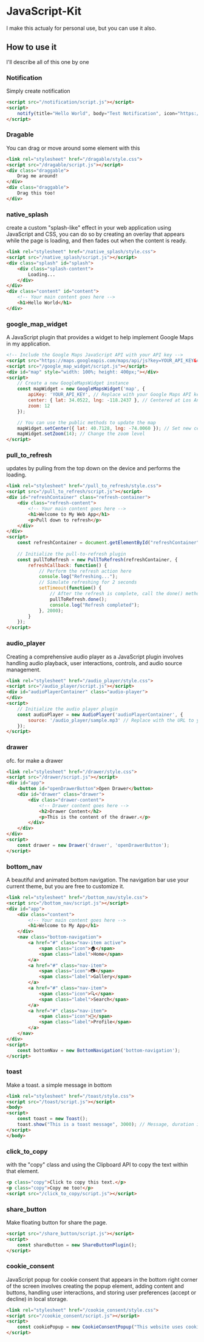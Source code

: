 # JavaScript-Kit
I make this actualy for personal use, but you can use it also.

## How to use it
I'll describe all of this one by one

### Notification
Simply create notification
```html
<script src="/notification/script.js"></script>
<script>
    notify(title="Hello World", body="Test Notification", icon="https://avatars.githubusercontent.com/u/33319709?v=4");
</script>
```

### Dragable
You can drag or move around some element with this
```html
<link rel="stylesheet" href="/dragable/style.css">
<script src="/dragable/script.js"></script>
<div class="draggable">
    Drag me around!
</div>
<div class="draggable">
    Drag this too!
</div>
```

### native_splash
create a custom "splash-like" effect in your web application using JavaScript and CSS, you can do so by creating an overlay that appears while the page is loading, and then fades out when the content is ready.
```html
<link rel="stylesheet" href="/native_splash/style.css">
<script src="/native_splash/script.js"></script>
<div class="splash" id="splash">
    <div class="splash-content">
        Loading...
    </div>
</div>
<div class="content" id="content">
    <!-- Your main content goes here -->
    <h1>Hello World</h1>
</div>
```

### google_map_widget
A JavaScript plugin that provides a widget to help implement Google Maps in my application.
```html
<!-- Include the Google Maps JavaScript API with your API key -->
<script src="https://maps.googleapis.com/maps/api/js?key=YOUR_API_KEY&callback=initMap" async defer></script>
<script src="/google_map_widget/script.js"></script>
<div id="map" style="width: 100%; height: 400px;"></div>
<script>
    // Create a new GoogleMapsWidget instance
    const mapWidget = new GoogleMapsWidget('map', {
        apiKey: 'YOUR_API_KEY', // Replace with your Google Maps API key
        center: { lat: 34.0522, lng: -118.2437 }, // Centered at Los Angeles
        zoom: 12
    });

    // You can use the public methods to update the map
    mapWidget.setCenter({ lat: 40.7128, lng: -74.0060 }); // Set new center
    mapWidget.setZoom(14); // Change the zoom level
</script>
```

### pull_to_refresh
updates by pulling from the top down on the device and performs the loading.
```html
<link rel="stylesheet" href="/pull_to_refresh/style.css">
<script src="/pull_to_refresh/script.js"></script>
<div id="refreshContainer" class="refresh-container">
    <div class="refresh-content">
        <!-- Your main content goes here -->
        <h1>Welcome to My Web App</h1>
        <p>Pull down to refresh</p>
    </div>
</div>
<script>
    const refreshContainer = document.getElementById("refreshContainer");
    
    // Initialize the pull-to-refresh plugin
    const pullToRefresh = new PullToRefresh(refreshContainer, {
        refreshCallback: function() {
            // Perform the refresh action here
            console.log("Refreshing...");
            // Simulate refreshing for 2 seconds
            setTimeout(function() {
                // After the refresh is complete, call the done() method
                pullToRefresh.done();
                console.log("Refresh completed");
            }, 2000);
        }
    });
</script>
```

### audio_player
Creating a comprehensive audio player as a JavaScript plugin involves handling audio playback, user interactions, controls, and audio source management.
```html
<link rel="stylesheet" href="/audio_player/style.css">
<script src="/audio_player/script.js"></script>
<div id="audioPlayerContainer" class="audio-player">
</div>
<script>
    // Initialize the audio player plugin
    const audioPlayer = new AudioPlayer('audioPlayerContainer', {
        source: '/audio_player/sample.mp3' // Replace with the URL to your audio file
    });
</script>
```

### drawer
ofc. for make a drawer
```html
<link rel="stylesheet" href="/drawer/style.css">
<script src="/drawer/script.js"></script>
<div id="app">
    <button id="openDrawerButton">Open Drawer</button>
    <div id="drawer" class="drawer">
        <div class="drawer-content">
            <!-- Drawer content goes here -->
            <h2>Drawer Content</h2>
            <p>This is the content of the drawer.</p>
        </div>
    </div>
</div>
<script>
    const drawer = new Drawer('drawer', 'openDrawerButton');
</script>
```

### bottom_nav
A beautiful and animated bottom navigation. The navigation bar use your current theme, but you are free to customize it.
```html
<link rel="stylesheet" href="/bottom_nav/style.css">
<script src="/bottom_nav/script.js"></script>
<div id="app">
    <div class="content">
        <!-- Your main content goes here -->
        <h1>Welcome to My App</h1>
    </div>
    <nav class="bottom-navigation">
        <a href="#" class="nav-item active">
            <span class="icon">🏠</span>
            <span class="label">Home</span>
        </a>
        <a href="#" class="nav-item">
            <span class="icon">📷</span>
            <span class="label">Gallery</span>
        </a>
        <a href="#" class="nav-item">
            <span class="icon">🔍</span>
            <span class="label">Search</span>
        </a>
        <a href="#" class="nav-item">
            <span class="icon">👤</span>
            <span class="label">Profile</span>
        </a>
    </nav>
</div>
<script>
    const bottomNav = new BottomNavigation('bottom-navigation');
</script>
```
### toast
Make a toast. a simple message in bottom
```html
<link rel="stylesheet" href="/toast/style.css">
<script src="/toast/script.js"></script>
<body>
<script>
    const toast = new Toast();
    toast.show("This is a toast message", 3000); // Message, duration in milliseconds
</script>
</body>
```

### click_to_copy
with the "copy" class and using the Clipboard API to copy the text within that element.
```html
<p class="copy">Click to copy this text.</p>
<p class="copy">Copy me too!</p>
<script src="/click_to_copy/script.js"></script>
```

### share_button
Make floating button for share the page.
```html
<script src="/share_button/script.js"></script>
<script>
    const shareButton = new ShareButtonPlugin();
</script>
```

### cookie_consent
JavaScript popup for cookie consent that appears in the bottom right corner of the screen involves creating the popup element, adding content and buttons, handling user interactions, and storing user preferences (accept or decline) in local storage.
```html
<link rel="stylesheet" href="/cookie_consent/style.css">
<script src="/cookie_consent/script.js"></script>
<script>
    const cookiePopup = new CookieConsentPopup("This website uses cookies to improve your experience.");
</script>
```